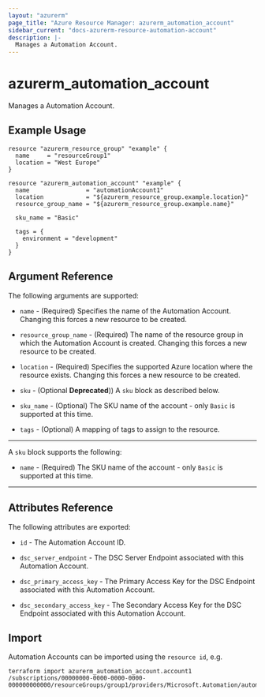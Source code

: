 ```yaml
---
layout: "azurerm"
page_title: "Azure Resource Manager: azurerm_automation_account"
sidebar_current: "docs-azurerm-resource-automation-account"
description: |-
  Manages a Automation Account.
---
```


# azurerm_automation_account

Manages a Automation Account.

## Example Usage

```hcl
resource "azurerm_resource_group" "example" {
  name     = "resourceGroup1"
  location = "West Europe"
}

resource "azurerm_automation_account" "example" {
  name                = "automationAccount1"
  location            = "${azurerm_resource_group.example.location}"
  resource_group_name = "${azurerm_resource_group.example.name}"

  sku_name = "Basic"
  
  tags = {
    environment = "development"
  }
}
```

## Argument Reference

The following arguments are supported:

* `name` - (Required) Specifies the name of the Automation Account. Changing this forces a new resource to be created.

* `resource_group_name` - (Required) The name of the resource group in which the Automation Account is created. Changing this forces a new resource to be created.

* `location` - (Required) Specifies the supported Azure location where the resource exists. Changing this forces a new resource to be created.

* `sku` - (Optional **Deprecated**)) A `sku` block as described below.

* `sku_name` - (Optional) The SKU name of the account - only `Basic` is supported at this time.

* `tags` - (Optional) A mapping of tags to assign to the resource.

----

A `sku` block supports the following:

* `name` - (Required) The SKU name of the account - only `Basic` is supported at this time.

----

## Attributes Reference

The following attributes are exported:

* `id` - The Automation Account ID.

* `dsc_server_endpoint` - The DSC Server Endpoint associated with this Automation Account.

* `dsc_primary_access_key` - The Primary Access Key for the DSC Endpoint associated with this Automation Account.

* `dsc_secondary_access_key` - The Secondary Access Key for the DSC Endpoint associated with this Automation Account.

## Import

Automation Accounts can be imported using the `resource id`, e.g.

```shell
terraform import azurerm_automation_account.account1 /subscriptions/00000000-0000-0000-0000-000000000000/resourceGroups/group1/providers/Microsoft.Automation/automationAccounts/account1
```
